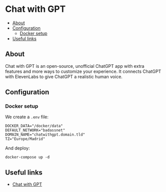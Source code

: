# Chat with GPT

- [About](#about)
- [Configuration](#configuration)
  * [Docker setup](#docker-setup)
- [Useful links](#useful-links)

## About

Chat with GPT is an open-source, unofficial ChatGPT app with extra features and
more ways to customize your experience. It connects ChatGPT with ElevenLabs to
give ChatGPT a realistic human voice.

## Configuration

### Docker setup

We create a `.env` file:

```shell
DOCKER_DATA="/docker/data"
DEFAULT_NETWORK="badassnet"
DOMAIN_NAME="chatwithgpt.domain.tld"
TZ="Europe/Madrid"
```

And deploy:

    docker-compose up -d

## Useful links

- [Chat with GPT](https://github.com/cogentapps/chat-with-gpt)
